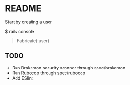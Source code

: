 # README

Start by creating a user

  $ rails console
  > Fabricate(:user)


## TODO

* Run Brakeman security scanner through spec/brakeman
* Run Rubocop through spec/rubocop
* Add ESlint
